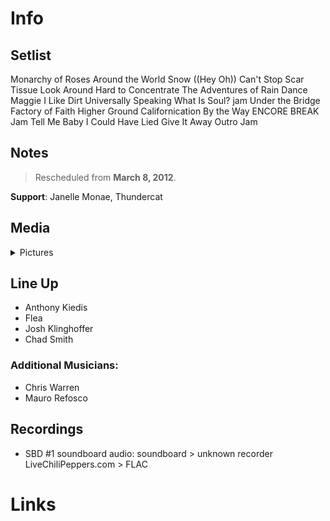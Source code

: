# Info

## Setlist

Monarchy of Roses
Around the World
Snow ((Hey Oh))
Can't Stop
Scar Tissue
Look Around
Hard to Concentrate
The Adventures of Rain Dance Maggie
I Like Dirt
Universally Speaking
What Is Soul? jam
Under the Bridge
Factory of Faith
Higher Ground
Californication
By the Way
ENCORE BREAK
Jam
Tell Me Baby
I Could Have Lied
Give It Away
Outro Jam

## Notes

> Rescheduled from **March 8, 2012**.

**Support**: Janelle Monae, Thundercat

## Media 

<details>
  <summary>Pictures</summary>
  <!--<img alt="Setlist" title="Setlist" src="_.jpg" height="200" />
  <img alt="Flyer" title="Flyer" src="_.jpg" height="200" />-->
</details>

## Line Up

* Anthony Kiedis
* Flea
* Josh Klinghoffer
* Chad Smith

### Additional Musicians:

* Chris Warren  
* Mauro Refosco

## Recordings

* SBD #1 soundboard audio: soundboard > unknown recorder LiveChiliPeppers.com > FLAC

# Links